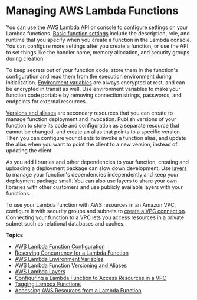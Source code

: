 # Managing AWS Lambda Functions<a name="lambda-functions"></a>

You can use the AWS Lambda API or console to configure settings on your Lambda functions\. [Basic function settings](resource-model.md) include the description, role, and runtime that you specify when you create a function in the Lambda console\. You can configure more settings after you create a function, or use the API to set things like the handler name, memory allocation, and security groups during creation\.

To keep secrets out of your function code, store them in the function's configuration and read them from the execution environment during initialization\. [Environment variables](env_variables.md) are always encrypted at rest, and can be encrypted in transit as well\. Use environment variables to make your function code portable by removing connection strings, passwords, and endpoints for external resources\.

[Versions and aliases](versioning-aliases.md) are secondary resources that you can create to manage function deployment and invocation\. Publish versions of your function to store its code and configuration as a separate resource that cannot be changed, and create an alias that points to a specific version\. Then you can configure your clients to invoke a function alias, and update the alias when you want to point the client to a new version, instead of updating the client\.

As you add libraries and other dependencies to your function, creating and uploading a deployment package can slow down development\. Use [layers](configuration-layers.md) to manage your function's dependencies independently and keep your deployment package small\. You can also use layers to share your own libraries with other customers and use publicly available layers with your functions\.

To use your Lambda function with AWS resources in an Amazon VPC, configure it with security groups and subnets to [create a VPC connection](configuration-vpc.md)\. Connecting your function to a VPC lets you access resources in a private subnet such as relational databases and caches\.

**Topics**
+ [AWS Lambda Function Configuration](resource-model.md)
+ [Reserving Concurrency for a Lambda Function](per-function-concurrency.md)
+ [AWS Lambda Environment Variables](env_variables.md)
+ [AWS Lambda Function Versioning and Aliases](versioning-aliases.md)
+ [AWS Lambda Layers](configuration-layers.md)
+ [Configuring a Lambda Function to Access Resources in a VPC](configuration-vpc.md)
+ [Tagging Lambda Functions](tagging.md)
+ [Accessing AWS Resources from a Lambda Function](accessing-resources.md)